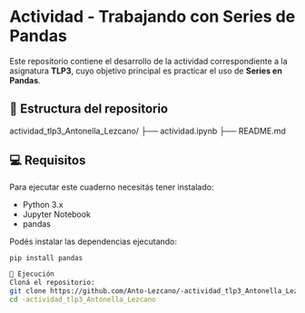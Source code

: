 # Actividad - Trabajando con Series de Pandas

Este repositorio contiene el desarrollo de la actividad correspondiente a la asignatura **TLP3**, cuyo objetivo principal es practicar el uso de **Series en Pandas**.

## 📂 Estructura del repositorio

actividad_tlp3_Antonella_Lezcano/
├── actividad.ipynb
├── README.md

## 💻 Requisitos

Para ejecutar este cuaderno necesitás tener instalado:

- Python 3.x
- Jupyter Notebook
- pandas

Podés instalar las dependencias ejecutando:

```bash
pip install pandas

🚀 Ejecución
Cloná el repositorio:
git clone https://github.com/Anto-Lezcano/-actividad_tlp3_Antonella_Lezcano.git
cd -actividad_tlp3_Antonella_Lezcano
```
